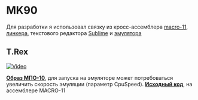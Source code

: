 # MK90

Для разработки я использовал связку из кросс-ассемблера [macro-11](http://retrocmp.com/tools/macro-11-on-windows), [линкера](https://github.com/AK6DN/obj2bin), текстового редактора [Sublime](https://www.sublimetext.com/) и [эмулятора](http://www.pisi.com.pl/piotr433/mk90emue.htm)

## T.Rex
[![Video](https://img.youtube.com/vi/ivxIEHNXE9s/0.jpg)](https://www.youtube.com/watch?v=ivxIEHNXE9s)

**[Образ МПО-10](https://github.com/azya52/seiko/tree/master/rom)**, для запуска на эмуляторе может потребоваться увеличить скорость эмуляции (параметр CpuSpeed).
**[Исходный код](https://github.com/azya52/seiko/tree/master/rom)**, на ассемблере MACRO-11


